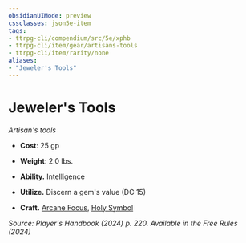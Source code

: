 ```yaml
---
obsidianUIMode: preview
cssclasses: json5e-item
tags:
- ttrpg-cli/compendium/src/5e/xphb
- ttrpg-cli/item/gear/artisans-tools
- ttrpg-cli/item/rarity/none
aliases: 
- "Jeweler's Tools"
---
```

# Jeweler's Tools
*Artisan's tools*  


- **Cost**: 25 gp
- **Weight**: 2.0 lbs.

- **Ability.** Intelligence  
- **Utilize.** Discern a gem's value (DC 15)  
- **Craft.** [Arcane Focus](2-Mechanics/CLI/items/arcane-focus-xphb.md), [Holy Symbol](2-Mechanics/CLI/items/holy-symbol-xphb.md)  

*Source: Player's Handbook (2024) p. 220. Available in the Free Rules (2024)*